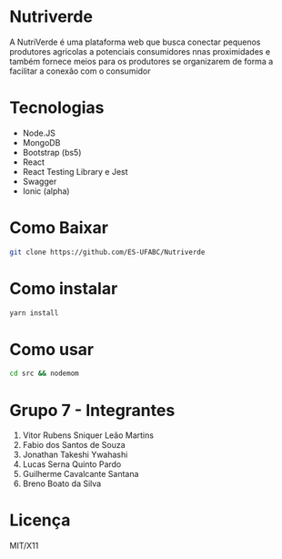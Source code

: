 # Nutriverde

A NutriVerde é uma plataforma web que busca conectar pequenos produtores agricolas a potenciais consumidores nnas proximidades e também fornece meios
para os produtores se organizarem de forma a facilitar a conexão com o consumidor

# Tecnologias
* Node.JS 
* MongoDB 
* Bootstrap (bs5)
* React
* React Testing Library e Jest
* Swagger
* Ionic (alpha)

# Como Baixar 
```sh
git clone https://github.com/ES-UFABC/Nutriverde
```
# Como instalar 

```sh
yarn install 
```

# Como usar 
```sh
cd src && nodemom
```

# Grupo 7 - Integrantes

1. Vitor Rubens Sniquer Leão Martins
1. Fabio dos Santos de Souza
1. Jonathan Takeshi Ywahashi
1. Lucas Serna Quinto Pardo
1. Guilherme Cavalcante Santana
1. Breno Boato da Silva

# Licença 

MIT/X11

